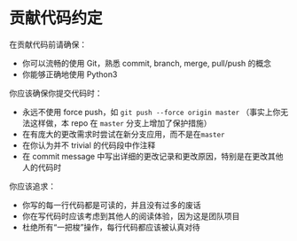 # 贡献代码约定

在贡献代码前请确保：
- 你可以流畅的使用 Git，熟悉 commit, branch, merge, pull/push 的概念
- 你能够正确地使用 Python3

你应该确保你提交代码时：
- 永远不使用 force push，如 `git push --force origin master` （事实上你无法这样做，本 repo 在 `master` 分支上增加了保护措施）
- 在有庞大的更改需求时尝试在新分支应用，而不是在`master`
- 在你认为并不 trivial 的代码段中作注释
- 在 commit message 中写出详细的更改记录和更改原因，特别是在更改其他人的代码时

你应该追求：
- 你写的每一行代码都是可读的，并且没有过多的废话
- 你在写代码时应该考虑到其他人的阅读体验，因为这是团队项目
- 杜绝所有“一把梭”操作，每行代码都应该被认真对待
